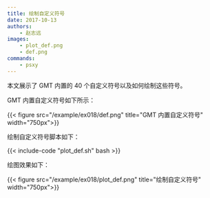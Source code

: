 ```yaml
---
title: 绘制自定义符号
date: 2017-10-13
authors:
    - 赵志远
images:
    - plot_def.png
    - def.png
commands:
    - psxy
---
```


本文展示了 GMT 内置的 40 个自定义符号以及如何绘制这些符号。

GMT 内置自定义符号如下所示：

{{< figure src="/example/ex018/def.png" title="GMT 内置自定义符号" width="750px">}}

绘制自定义符号脚本如下：

{{< include-code "plot_def.sh" bash >}}

绘图效果如下：

{{< figure src="/example/ex018/plot_def.png" title="绘制自定义符号" width="750px">}}
